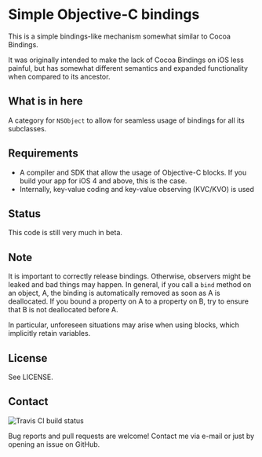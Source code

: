 Simple Objective-C bindings
==========
This is a simple bindings-like mechanism somewhat similar to Cocoa Bindings. 

It was originally intended to make the lack of Cocoa Bindings on iOS less painful, but has somewhat different semantics and expanded functionality when compared to its ancestor.

What is in here
---------------
A category for `NSObject` to allow for seamless usage of bindings for all its subclasses.

Requirements
------------
- A compiler and SDK that allow the usage of Objective-C blocks. If you build your app for iOS 4 and above, this is the case.
- Internally, key-value coding and key-value observing (KVC/KVO) is used

Status
------
This code is still very much in beta. 

Note
----
It is important to correctly release bindings. Otherwise, observers might be leaked and bad things may happen.
In general, if you call a `bind` method on an object, A, the binding is automatically removed as soon as A is deallocated. If you bound a property on A to a property on B, try to ensure that B is not deallocated before A.

In particular, unforeseen situations may arise when using blocks, which implicitly retain variables.

License
-------
See LICENSE.

## Contact

![Travis CI build status](https://api.travis-ci.org/mruegenberg/objc-simple-bindings.png)

Bug reports and pull requests are welcome! Contact me via e-mail or just by opening an issue on GitHub.
